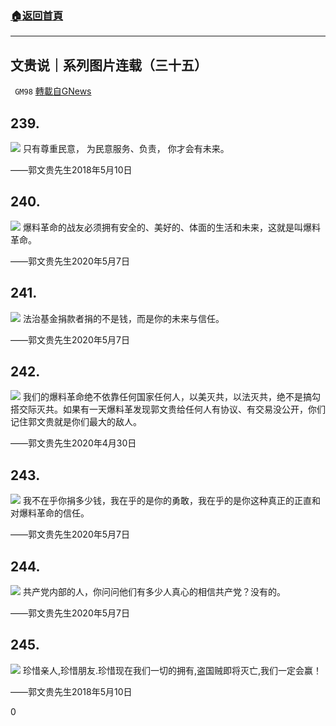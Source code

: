 ###  [:house:返回首頁](https://github.com/ourhimalayas/txt)
---

## 文贵说｜系列图片连载（三十五）
` GM98` [轉載自GNews](https://gnews.org/zh-hans/517588/)

## 239.
![]()![](https://gnews-media-offload.s3.amazonaws.com/wp-content/uploads/2020/11/02111057/02.jpg)
只有尊重民意， 为民意服务、负责， 你才会有未来。

——郭文贵先生2018年5月10日

## 240.
![]()![](https://gnews-media-offload.s3.amazonaws.com/wp-content/uploads/2020/11/02111230/11-2.jpg)
爆料革命的战友必须拥有安全的、美好的、体面的生活和未来，这就是叫爆料革命。

——郭文贵先生2020年5月7日

## 241.
![]()![](https://gnews-media-offload.s3.amazonaws.com/wp-content/uploads/2020/11/02111305/10-1.jpg)
法治基金捐款者捐的不是钱，而是你的未来与信任。

——郭文贵先生2020年5月7日

## 242.
![]()![](https://gnews-media-offload.s3.amazonaws.com/wp-content/uploads/2020/11/02111330/08.jpg)
我们的爆料革命绝不依靠任何国家任何人，以美灭共，以法灭共，绝不是搞勾搭交际灭共。如果有一天爆料革发现郭文贵给任何人有协议、有交易没公开，你们记住郭文贵就是你们最大的敌人。

——郭文贵先生2020年4月30日

## 243.
![]()![](https://gnews-media-offload.s3.amazonaws.com/wp-content/uploads/2020/11/02111406/09.jpg)
我不在乎你捐多少钱，我在乎的是你的勇敢，我在乎的是你这种真正的正直和对爆料革命的信任。

——郭文贵先生2020年5月7日

## 244.
![]()![](https://gnews-media-offload.s3.amazonaws.com/wp-content/uploads/2020/11/02111520/07-1.jpg)
共产党内部的人，你问问他们有多少人真心的相信共产党？没有的。

——郭文贵先生2020年5月7日

## 245.
![]()![](https://gnews-media-offload.s3.amazonaws.com/wp-content/uploads/2020/11/02111552/05-1.jpg)
珍惜亲人,珍惜朋友.珍惜现在我们一切的拥有,盗国贼即将灭亡,我们一定会赢！

——郭文贵先生2018年5月10日

0
